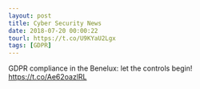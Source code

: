 ```yaml
---
layout: post
title: Cyber Security News
date: 2018-07-20 00:00:22
tourl: https://t.co/U9KYaU2Lgx
tags: [GDPR]
---
```

GDPR compliance in the Benelux: let the controls begin! https://t.co/Ae62oazlRL
